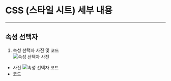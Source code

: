# CSS (스타일 시트) 세부 내용

---------------------------------
## 속성 선택자 
1. 속성 선택자 사진 및 코드 <br>
![속성 선택자 사진](https://user-images.githubusercontent.com/77951835/110290176-ce6bff80-802d-11eb-83a2-6fa76590fd77.JPG)<br>
- 사진
![속성 선택자 코드](https://user-images.githubusercontent.com/77951835/110290368-112dd780-802e-11eb-827f-1efb8a5996cd.JPG)
- 코드
